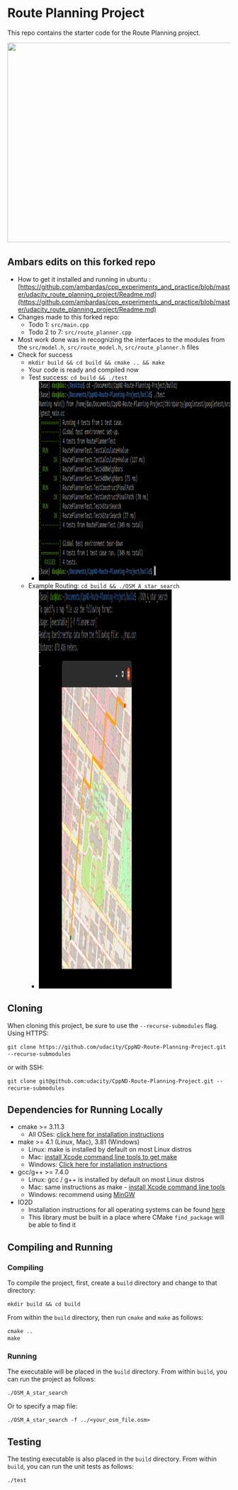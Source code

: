 # Route Planning Project

This repo contains the starter code for the Route Planning project.

<img src="map.png" width="600" height="450" />

## Ambars edits on this forked repo

- How to get it installed and running in ubuntu : [https://github.com/ambardas/cpp_experiments_and_practice/blob/master/udacity_route_planning_project/Readme.md](https://github.com/ambardas/cpp_experiments_and_practice/blob/master/udacity_route_planning_project/Readme.md)
- Changes made to this forked repo: 
  - Todo 1: `src/main.cpp`
  - Todo 2 to 7: `src/route_planner.cpp`
- Most work done was in recognizing the interfaces to the modules from the `src/model.h`, `src/route_model.h`, `src/route_planner.h` files
- Check for success
  - `mkdir build && cd build && cmake .. && make`
  - Your code is ready and compiled now
  - Test success: `cd build && ./test`
    - <img src="test_success.png" width="600" height="450" />
  - Example Routing: `cd build && ./OSM_A_star_search`
    - <img src="route_draw.png" width="300" height="900" />

## Cloning

When cloning this project, be sure to use the `--recurse-submodules` flag. Using HTTPS:
```
git clone https://github.com/udacity/CppND-Route-Planning-Project.git --recurse-submodules
```
or with SSH:
```
git clone git@github.com:udacity/CppND-Route-Planning-Project.git --recurse-submodules
```

## Dependencies for Running Locally
* cmake >= 3.11.3
  * All OSes: [click here for installation instructions](https://cmake.org/install/)
* make >= 4.1 (Linux, Mac), 3.81 (Windows)
  * Linux: make is installed by default on most Linux distros
  * Mac: [install Xcode command line tools to get make](https://developer.apple.com/xcode/features/)
  * Windows: [Click here for installation instructions](http://gnuwin32.sourceforge.net/packages/make.htm)
* gcc/g++ >= 7.4.0
  * Linux: gcc / g++ is installed by default on most Linux distros
  * Mac: same instructions as make - [install Xcode command line tools](https://developer.apple.com/xcode/features/)
  * Windows: recommend using [MinGW](http://www.mingw.org/)
* IO2D
  * Installation instructions for all operating systems can be found [here](https://github.com/cpp-io2d/P0267_RefImpl/blob/master/BUILDING.md)
  * This library must be built in a place where CMake `find_package` will be able to find it

## Compiling and Running

### Compiling
To compile the project, first, create a `build` directory and change to that directory:
```
mkdir build && cd build
```
From within the `build` directory, then run `cmake` and `make` as follows:
```
cmake ..
make
```
### Running
The executable will be placed in the `build` directory. From within `build`, you can run the project as follows:
```
./OSM_A_star_search
```
Or to specify a map file:
```
./OSM_A_star_search -f ../<your_osm_file.osm>
```

## Testing

The testing executable is also placed in the `build` directory. From within `build`, you can run the unit tests as follows:
```
./test
```

